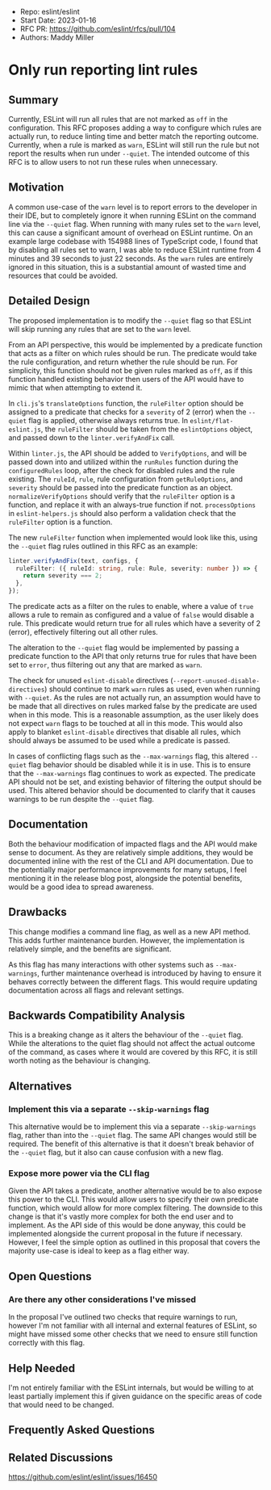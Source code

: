 - Repo: eslint/eslint
- Start Date: 2023-01-16
- RFC PR: <https://github.com/eslint/rfcs/pull/104>
- Authors: Maddy Miller

# Only run reporting lint rules

## Summary

Currently, ESLint will run all rules that are not marked as `off` in the configuration.
This RFC proposes adding a way to configure which rules are actually run, to reduce linting
time and better match the reporting outcome. Currently, when a rule is marked as `warn`,
ESLint will still run the rule but not report the results when run under `--quiet`. The
intended outcome of this RFC is to allow users to not run these rules when unnecessary.

## Motivation

A common use-case of the `warn` level is to report errors to the developer in their IDE,
but to completely ignore it when running ESLint on the command line via the `--quiet` flag.
When running with many rules set to the `warn` level, this can cause a significant amount
of overhead on ESLint runtime. On an example large codebase with 154988 lines of TypeScript
code, I found that by disabling all rules set to warn, I was able to reduce ESLint runtime
from 4 minutes and 39 seconds to just 22 seconds. As the `warn` rules are entirely ignored
in this situation, this is a substantial amount of wasted time and resources that could be
avoided.

## Detailed Design

The proposed implementation is to modify the `--quiet` flag so that ESLint will skip
running any rules that are set to the `warn` level.

From an API perspective, this would be implemented by a predicate function that acts as
a filter on which rules should be run. The predicate would take the rule configuration,
and return whether the rule should be run. For simplicity, this function should not be
given rules marked as `off`, as if this function handled existing behavior then users of the
API would have to mimic that when attempting to extend it.

In `cli.js`'s `translateOptions` function, the `ruleFilter` option should be assigned to
a predicate that checks for a `severity` of 2 (error) when the `--quiet` flag is applied, otherwise
always returns true. In `eslint/flat-eslint.js`, the `ruleFilter` should be taken from
the `eslintOptions` object, and passed down to the `linter.verifyAndFix` call.

Within `linter.js`, the API should be added to `VerifyOptions`, and will be passed down into and
utilized within the `runRules` function during the `configuredRules` loop, after the check
for disabled rules and the rule existing. The `ruleId`, `rule`, rule configuration from `getRuleOptions`,
and `severity` should be passed into the predicate function as an object. `normalizeVerifyOptions`
should verify that the `ruleFilter` option is a function, and replace it with an always-true
function if not. `processOptions` in `eslint-helpers.js` should also perform a validation check
that the `ruleFilter` option is a function.

The new `ruleFilter` function when implemented would look like this, using the `--quiet` flag
rules outlined in this RFC as an example:

```typescript
linter.verifyAndFix(text, configs, {
  ruleFilter: ({ ruleId: string, rule: Rule, severity: number }) => {
    return severity === 2;
  },
});
```

The predicate acts as a filter on the rules to enable, where a value of `true` allows a rule to remain as configured and a value of `false` would disable a rule. This predicate would return true for all rules which have a severity of 2 (error), effectively filtering out all other rules.

The alteration to the `--quiet` flag would be implemented by passing a predicate function
to the API that only returns true for rules that have been set to `error`, thus filtering
out any that are marked as `warn`.

The check for unused `eslint-disable` directives (`--report-unused-disable-directives`)
should continue to mark `warn` rules as used, even when running with `--quiet`. As the
rules are not actually run, an assumption would have to be made that all directives
on rules marked false by the predicate are used when in this mode. This is a reasonable
assumption, as the user likely does not expect `warn` flags to be touched at all in this mode.
This would also apply to blanket `eslint-disable` directives that disable all rules, which
should always be assumed to be used while a predicate is passed.

In cases of conflicting flags such as the `--max-warnings` flag, this altered `--quiet` flag
behavior should be disabled while it is in use. This is to ensure that the `--max-warnings`
flag continues to work as expected. The predicate API should not be set, and existing
behavior of filtering the output should be used. This altered behavior should be documented
to clarify that it causes warnings to be run despite the `--quiet` flag.

## Documentation

Both the behaviour modification of impacted flags and the API would make sense to document.
As they are relatively simple additions, they would be documented inline with the rest
of the CLI and API documentation. Due to the potentially major performance improvements for
many setups, I feel mentioning it in the release blog post, alongside the potential benefits,
would be a good idea to spread awareness.

## Drawbacks

This change modifies a command line flag, as well as a new API method. This adds further
maintenance burden. However, the implementation is relatively simple, and the benefits
are significant.

As this flag has many interactions with other systems such as `--max-warnings`, further
maintenance overhead is introduced by having to ensure it behaves correctly between
the different flags. This would require updating documentation across all flags and relevant
settings.

## Backwards Compatibility Analysis

This is a breaking change as it alters the behaviour of the `--quiet` flag.
While the alterations to the quiet flag should not affect the actual outcome of the command,
as cases where it would are covered by this RFC, it is still worth noting as the behaviour
is changing.

## Alternatives

### Implement this via a separate `--skip-warnings` flag

This alternative would be to implement this via a separate `--skip-warnings` flag, rather
than into the `--quiet` flag. The same API changes would still be required. The benefit of
this alternative is that it doesn't break behavior of the `--quiet` flag, but it also can
cause confusion with a new flag.

### Expose more power via the CLI flag

Given the API takes a predicate, another alternative would be to also expose this power
to the CLI. This would allow users to specify their own predicate function, which would
allow for more complex filtering. The downside to this change is that it's vastly more
complex for both the end user and to implement. As the API side of this would be done
anyway, this could be implemented alongside the current proposal in the future if necessary.
However, I feel the simple option as outlined in this proposal that covers the majority
use-case is ideal to keep as a flag either way.

## Open Questions

### Are there any other considerations I've missed

In the proposal I've outlined two checks that require warnings to run, however I'm not
familiar with all internal and external features of ESLint, so might have missed some other
checks that we need to ensure still function correctly with this flag.

## Help Needed

I'm not entirely familiar with the ESLint internals, but would be willing to at least
partially implement this if given guidance on the specific areas of code that would need
to be changed.

## Frequently Asked Questions

<!--
    This section is optional but suggested.

    Try to anticipate points of clarification that might be needed by
    the people reviewing this RFC. Include those questions and answers
    in this section.
-->

## Related Discussions

https://github.com/eslint/eslint/issues/16450
